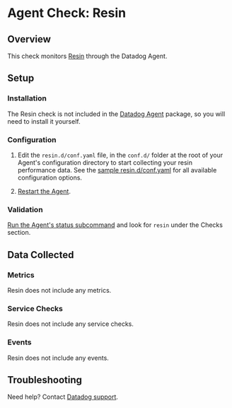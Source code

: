 # Agent Check: Resin

## Overview

This check monitors [Resin][1] through the Datadog Agent.

## Setup

### Installation

The Resin check is not included in the [Datadog Agent][2] package, so you will
need to install it yourself.

### Configuration

1. Edit the `resin.d/conf.yaml` file, in the `conf.d/` folder at the root of your Agent's configuration directory to start collecting your resin performance data. See the [sample resin.d/conf.yaml][2] for all available configuration options.

2. [Restart the Agent][3].

### Validation

[Run the Agent's status subcommand][4] and look for `resin` under the Checks section.

## Data Collected

### Metrics

Resin does not include any metrics.

### Service Checks

Resin does not include any service checks.

### Events

Resin does not include any events.

## Troubleshooting

Need help? Contact [Datadog support][5].

[1]: https://caucho.com/
[2]: https://github.com/DataDog/integrations-core/blob/master/resin/datadog_checks/resin/data/conf.yaml.example
[3]: https://docs.datadoghq.com/agent/guide/agent-commands/?tab=agentv6#start-stop-and-restart-the-agent
[4]: https://docs.datadoghq.com/agent/guide/agent-commands/?tab=agentv6#agent-status-and-information
[5]: https://docs.datadoghq.com/help
